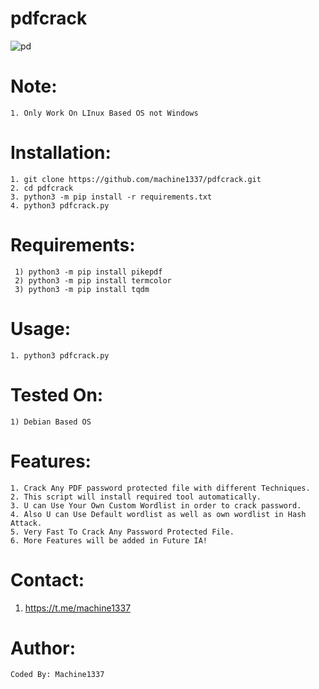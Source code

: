 # pdfcrack

![pd](https://user-images.githubusercontent.com/82051128/192081134-b5f2ebba-8ae6-4a7d-bae3-0cf74788173c.png)

# Note:
    1. Only Work On LInux Based OS not Windows
    
# Installation:
    1. git clone https://github.com/machine1337/pdfcrack.git
    2. cd pdfcrack 
    3. python3 -m pip install -r requirements.txt
    4. python3 pdfcrack.py 
    
# Requirements:
     1) python3 -m pip install pikepdf
     2) python3 -m pip install termcolor
     3) python3 -m pip install tqdm
    
# Usage:
    1. python3 pdfcrack.py
    
# Tested On:
    1) Debian Based OS
    


# Features:
    1. Crack Any PDF password protected file with different Techniques.
    2. This script will install required tool automatically.
    3. U can Use Your Own Custom Wordlist in order to crack password.
    4. Also U can Use Default wordlist as well as own wordlist in Hash Attack.
    5. Very Fast To Crack Any Password Protected File.
    6. More Features will be added in Future IA!
    
# Contact:
   1. https://t.me/machine1337
   
# Author:
    Coded By: Machine1337
